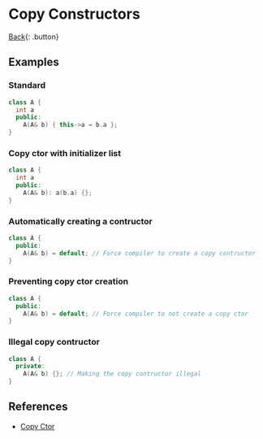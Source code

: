 # Copy Constructors

[Back](../../index.md){: .button}

## Examples

### Standard

```cpp
class A {
  int a
  public:
    A(A& b) { this->a = b.a };
}
```

### Copy ctor with initializer list

```cpp
class A {
  int a
  public:
    A(A& b): a(b.a) {};
}
```

### Automatically creating a contructor

```cpp
class A {
  public:
    A(A& b) = default; // Force compiler to create a copy contructor
}
```

### Preventing copy ctor creation

```cpp
class A {
  public:
    A(A& b) = default; // Force compiler to not create a copy ctor
}
```

### Illegal copy contructor

```cpp
class A {
  private:
    A(A& b) {}; // Making the copy contructor illegal
}
```

## References

- [Copy Ctor](https://en.cppreference.com/w/cpp/language/copy_constructor)
